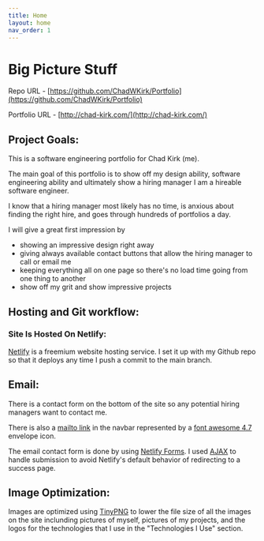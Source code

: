```yaml
---
title: Home
layout: home
nav_order: 1
---
```


# Big Picture Stuff

Repo URL - [https://github.com/ChadWKirk/Portfolio](https://github.com/ChadWKirk/Portfolio)

Portfolio URL - [http://chad-kirk.com/](http://chad-kirk.com/)

## Project Goals:

This is a software engineering portfolio for Chad Kirk (me).

The main goal of this portfolio is to show off my design ability, software engineering ability and ultimately show a hiring manager I am a hireable software engineer.

I know that a hiring manager most likely has no time, is anxious about finding the right hire, and goes through hundreds of portfolios a day.

I will give a great first impression by

- showing an impressive design right away
- giving always available contact buttons that allow the hiring manager to call or email me
- keeping everything all on one page so there's no load time going from one thing to another
- show off my grit and show impressive projects

## Hosting and Git workflow:

### Site Is Hosted On Netlify:

[Netlify](https://www.netlify.com/) is a freemium website hosting service. I set it up with my Github repo so that it deploys any time I push a commit to the main branch.

## Email:

There is a contact form on the bottom of the site so any potential hiring managers want to contact me.

There is also a [mailto link](https://www.w3docs.com/snippets/html/how-to-create-mailto-links.html) in the navbar represented by a [font awesome 4.7](https://fontawesome.com/v4/get-started/) envelope icon.

The email contact form is done by using [Netlify Forms](https://docs.netlify.com/forms/setup/). I used [AJAX](https://developer.mozilla.org/en-US/docs/Web/Guide/AJAX) to handle submission to avoid Netlify's default behavior of redirecting to a success page.

## Image Optimization:

Images are optimized using [TinyPNG](https://tinypng.com/) to lower the file size of all the images on the site inclunding pictures of myself, pictures of my projects, and the logos for the technologies that I use in the "Technologies I Use" section.
